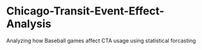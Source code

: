 # Chicago-Transit-Event-Effect-Analysis
Analyzing how Baseball games affect CTA usage using statistical forcasting
